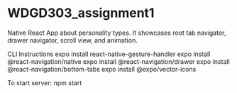 # WDGD303_assignment1
Native React App about personality types. It showcases root tab navigator, drawer navigator, scroll view, and animation. 

CLI Instructions
expo install react-native-gesture-handler
expo install @react-navigation/native
expo install @react-navigation/drawer
expo install @react-navigation/bottom-tabs
expo install @expo/vector-icons

To start server:
npm start